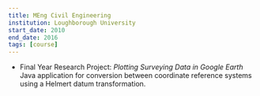 ```yaml
---
title: MEng Civil Engineering
institution: Loughborough University
start_date: 2010
end_date: 2016
tags: [course]
---
```

- Final Year Research Project: _Plotting Surveying Data in Google Earth_  
  Java application for conversion between coordinate reference systems using a Helmert datum transformation.
